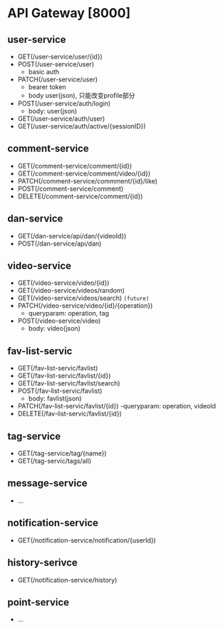 # API Gateway [8000]
## user-service
- GET(/user-service/user/{id})
- POST(/user-service/user)
    - basic auth
- PATCH(/user-service/user)
    - bearer token
    - body user(json), 只能改变profile部分
- POST(/user-service/auth/login)
    - body: user(json)
- GET(/user-service/auth/user)
- GET(/user-service/auth/active/{sessionID})
## comment-service
- GET(/comment-service/comment/{id})
- GET(/comment-service/comment/video/{id})
- PATCH(/comment-service/commment/{id}/like)
- POST(/comment-service/comment)
- DELETE(/comment-service/comment/{id})
## dan-service
- GET(/dan-service/api/dan/{videoId})
- POST(/dan-service/api/dan)
## video-service
- GET(/video-service/video/{id})
- GET(/video-service/videos/random)
- GET(/video-service/videos/search) `(future)`
- PATCH(/video-service/video/{id}/{operation})
    - queryparam: operation, tag
- POST(/video-service/video)
    - body: video(json)
## fav-list-servic
- GET(/fav-list-servic/favlist)
- GET(/fav-list-servic/favlist/{id})
- GET(/fav-list-servic/favlist/search)
- POST(/fav-list-servic/favlist) 
    - body: favlist(json)
- PATCH(/fav-list-servic/favlist/{id})
    -queryparam: operation, videoId
- DELETE(/fav-list-servic/favlist/{id})
## tag-service
- GET(/tag-service/tag/{name})
- GET(/tag-servic/tags/all)
## message-service
- ...
## notification-service
- GET(/notification-service/notification/{userId})
## history-serivce
- GET(/notification-service/history)
## point-service
- ...
